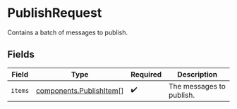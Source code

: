 # PublishRequest

Contains a batch of messages to publish.


## Fields

| Field                                                                     | Type                                                                      | Required                                                                  | Description                                                               |
| ------------------------------------------------------------------------- | ------------------------------------------------------------------------- | ------------------------------------------------------------------------- | ------------------------------------------------------------------------- |
| `items`                                                                   | [components.PublishItem](../../../sdk/models/components/publishitem.md)[] | :heavy_check_mark:                                                        | The messages to publish.                                                  |